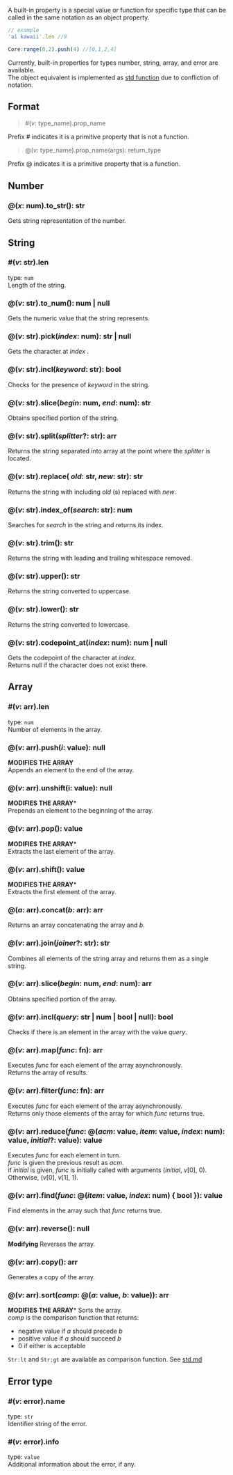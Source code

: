 A built-in property is a special value or function for specific type that can be called in the same notation as an object property.
```js
// example
'ai kawaii'.len //9

Core:range(0,2).push(4) //[0,1,2,4]
```
Currently, built-in properties for types number, string, array, and error are available.  
The object equivalent is implemented as [std function](std.md#-obj) due to confliction of notation.  

## Format
> #(_v_: type_name).prop_name

Prefix # indicates it is a primitive property that is not a function.  
> @(_v_: type_name).prop_name(args): return_type

Prefix @ indicates it is a primitive property that is a function.  

## Number
### @(_x_: num).to_str(): str
Gets string representation of the number. 


## String
### #(_v_: str).len
type: `num`  
Length of the string.  

### @(_v_: str).to_num(): num | null
Gets the numeric value that the string represents.  

### @(_v_: str).pick(_index_: num): str | null
Gets the character at _index_ .  

### @(_v_: str).incl(_keyword_: str): bool
Checks for the presence of _keyword_ in the string.  

### @(_v_: str).slice(_begin_: num, _end_: num): str
Obtains specified portion of the string.  

### @(_v_: str).split(_splitter_?: str): arr<str>
Returns the string separated into array at the point where the _splitter_ is located.  

### @(_v_: str).replace( _old_: str, _new_: str): str
Returns the string with including _old_ (s) replaced with _new_.  

### @(_v_: str).index_of(_search_: str): num
Searches for _search_ in the string and returns its index.  

### @(_v_: str).trim(): str
Returns the string with leading and trailing whitespace removed.  

### @(_v_: str).upper(): str
Returns the string converted to uppercase.  

### @(_v_: str).lower(): str
Returns the string converted to lowercase.  

### @(_v_: str).codepoint_at(_index_: num): num | null
Gets the codepoint of the character at _index_.  
Returns null if the character does not exist there.


## Array
### #(_v_: arr).len
type: `num`  
Number of elements in the array.  

### @(_v_: arr).push(_i_: value): null
**MODIFIES THE ARRAY**  
Appends an element to the end of the array.  

### @(_v_: arr).unshift(i: value): null
**MODIFIES THE ARRAY***  
Prepends an element to the beginning of the array.

### @(_v_: arr).pop(): value
**MODIFIES THE ARRAY***  
Extracts the last element of the array.  

### @(_v_: arr).shift(): value
**MODIFIES THE ARRAY***  
Extracts the first element of the array.  

### @(_a_: arr).concat(_b_: arr): arr
Returns an array concatenating the array and _b_.  

### @(_v_: arr<str>).join(_joiner_?: str): str
Combines all elements of the string array and returns them as a single string.  

### @(_v_: arr).slice(_begin_: num, _end_: num): arr
Obtains specified portion of the array.  

### @(_v_: arr).incl(_query_: str | num | bool | null): bool
Checks if there is an element in the array with the value _query_.  

### @(_v_: arr).map(_func_: fn): arr
Executes _func_ for each element of the array asynchronously.  
Returns the array of results.  

### @(_v_: arr).filter(_func_: fn): arr
Executes _func_ for each element of the array asynchronously.  
Returns only those elements of the array for which _func_ returns true.  

### @(_v_: arr).reduce(_func_: @(_acm_: value, _item_: value, _index_: num): value, _initial_?: value): value
Executes _func_ for each element in turn.  
_func_ is given the previous result as _acm_.  
if _initial_ is given, _func_ is initially called with arguments (_initial_, _v_\[0], 0).  
Otherwise, (_v_\[0], _v_\[1], 1).  

### @(_v_: arr).find(_func_: @(_item_: value, _index_: num) { bool }): value
Find elements in the array such that _func_ returns true.  

### @(_v_: arr).reverse(): null
**Modifying**
Reverses the array.  

### @(_v_: arr).copy(): arr
Generates a copy of the array.  

### @(_v_: arr).sort(_comp_: @(_a_: value, _b_: value)): arr
**MODIFIES THE ARRAY***
Sorts the array.  
_comp_ is the comparison function that returns:
* negative value if _a_ should precede _b_
* positive value if _a_ should succeed _b_
* 0 if either is acceptable

`Str:lt` and `Str:gt` are available as comparison function. See [std.md](./std.md#-Str)

## Error type
### #(_v_: error).name
type: `str`  
Identifier string of the error.

### #(_v_: error).info
type: `value`  
Additional information about the error, if any.
